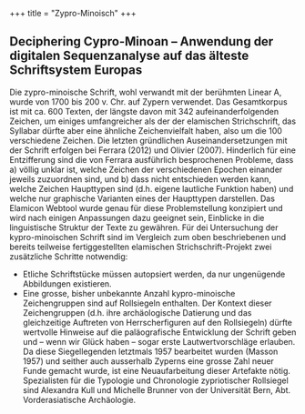 +++
title = "Zypro-Minoisch"
+++

## Deciphering Cypro-Minoan – Anwendung der digitalen Sequenzanalyse auf das älteste Schriftsystem Europas

Die zypro-minoische Schrift, wohl verwandt mit der berühmten Linear A, wurde von 1700 bis 200 v. Chr. auf Zypern verwendet. Das Gesamtkorpus ist mit ca. 600 Texten, der längste davon mit 342 aufeinanderfolgenden Zeichen, um einiges umfangreicher als der der elamischen Strichschrift, das Syllabar dürfte aber eine ähnliche Zeichenvielfalt haben, also um die 100 verschiedene Zeichen. Die letzten gründlichen Auseinandersetzungen mit der Schrift erfolgen bei Ferrara (2012) und Olivier (2007). Hinderlich für eine Entzifferung sind die von Ferrara ausführlich besprochenen Probleme, dass a) völlig unklar ist, welche Zeichen der verschiedenen Epochen einander jeweils zuzuordnen sind, und b) dass nicht entschieden werden kann, welche Zeichen Haupttypen sind (d.h. eigene lautliche Funktion haben) und welche nur graphische Varianten eines der Haupttypen darstellen. Das Elamicon Webtool wurde genau für diese Problemstellung konzipiert und wird nach einigen Anpassungen dazu geeignet sein, Einblicke in die linguistische Struktur der Texte zu gewähren. Für dei Untersuchung der kypro-minoischen Schrift sind im Vergleich zum oben beschriebenen und bereits teilweise fertiggestellten elamischen Strichschrift-Projekt zwei zusätzliche Schritte notwendig:

- Etliche Schriftstücke müssen autopsiert werden, da nur ungenügende Abbildungen existieren.
- Eine grosse, bisher unbekannte Anzahl kypro-minoische Zeichengruppen sind auf Rollsiegeln enthalten. Der Kontext dieser Zeichengruppen (d.h. ihre archäologische Datierung und das gleichzeitige Auftreten von Herrscherfiguren auf den Rollsiegeln) dürfte wertvolle Hinweise auf die paläografische Entwicklung der Schrift geben und – wenn wir Glück haben – sogar erste Lautwertvorschläge erlauben. Da diese Siegellegenden letztmals 1957 bearbeitet wurden (Masson 1957) und seither auch ausserhalb Zyperns eine grosse Zahl neuer Funde gemacht wurde, ist eine Neuaufarbeitung dieser Artefakte nötig. Spezialisten für die Typologie und Chronologie zypriotischer Rollsiegel sind Alexandra Kull und Michelle Brunner von der Universität Bern, Abt. Vorderasiatische Archäologie.
